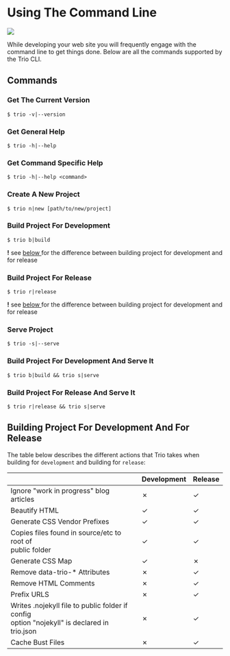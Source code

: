 <!--
title: Using The Command Line
template: learnhowto.html
appendToTarget: true
activeHeaderItem: 2
-->

# Using The Command Line

<img data-trio-link src="/media/terminal-general-help.png">

While developing your web site you will frequently engage with the command line to get things done. Below are all the commands supported by the Trio CLI.

## Commands

### Get The Current Version

```shell
$ trio -v|--version
```

### Get General Help

```shell
$ trio -h|--help
```

### Get Command Specific Help

```shell
$ trio -h|--help <command>
```

### Create A New Project

```shell
$ trio n|new [path/to/new/project]
```

### Build Project For Development

```shell
$ trio b|build
``` 
__!__ see [ below ](#building-project-for-development-and-for-release) for the difference between building project for development and for release

### Build Project For Release

```shell
$ trio r|release
``` 
__!__ see [ below ](#building-project-for-development-and-for-release) for the difference between building project for development and for release

### Serve Project

```shell
$ trio -s|--serve
```

### Build Project For Development And Serve It

```shell
$ trio b|build && trio s|serve
```

### Build Project For Release And Serve It

```shell
$ trio r|release && trio s|serve
```

## Building Project For Development And For Release

The table below describes the different actions that Trio takes when building for `development` and building for `release`:

<table class="dev-vs-release-build">
  <thead>
    <tr>
        <th></th> <th>Development</th> <th>Release</th>
    </tr>
  </thead>
  <tbody>
    <tr>
        <td>Ignore "work in progress" blog articles</td> <td><span class="cross">&cross;</td> <td><span class="check">&check;</td>
    </tr>
    <tr>
        <td>Beautify HTML</td> <td><span class="check">&check;</td> <td><span class="check">&check;</td>
    </tr>
    <tr>
        <td>Generate CSS Vendor Prefixes</td> <td><span class="check">&check;</td> <td><span class="check">&check;</td>
    </tr>
    <tr>
        <td>Copies files found in source/etc to root of<br>public folder</td> <td><span class="check">&check;</td> <td><span class="check">&check;</td>
    </tr>
    <tr>
        <td>Generate CSS Map</td> <td><span class="check">&check;</td> <td><span class="cross">&cross;</td>
    </tr>
    <tr>
        <td>Remove data-trio-* Attributes</td> <td><span class="cross">&cross;</td> <td><span class="check">&check;</td>
    </tr>
    <tr>
        <td>Remove HTML Comments</td> <td><span class="cross">&cross;</td> <td><span class="check">&check;</td>
    </tr>
    <tr>
        <td>Prefix URLS</td> <td><span class="cross">&cross;</td> <td><span class="check">&check;</td>
    </tr>
    <tr>
        <td>Writes .nojekyll file to public folder if config<br>option "nojekyll" is declared in trio.json</td> <td><span class="cross">&cross;</td> <td><span class="check">&check;</td>
    </tr>
    <tr>
        <td>Cache Bust Files</td> <td><span class="cross">&cross;</td> <td><span class="check">&check;</td>
    </tr>
  </tbody>
</table>
